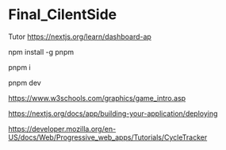 # Final_CilentSide
Tutor
 https://nextjs.org/learn/dashboard-ap

 npm install -g pnpm
 
 pnpm i
 
 pnpm dev

 https://www.w3schools.com/graphics/game_intro.asp

https://nextjs.org/docs/app/building-your-application/deploying

https://developer.mozilla.org/en-US/docs/Web/Progressive_web_apps/Tutorials/CycleTracker
